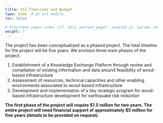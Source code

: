 ```yaml
---
title: VII.Timelines and Budget  
type: book  # Do not modify.
toc: false

# Prev/next pager order (if `docs_section_pager` enabled in `params.toml`)
weight: 7
---
```

The project has been conceptualized as a phased project. The total timeline for the project will be five years. We envision three main phases of the project:
1. Establishment of a Knowledge Exchange Platform through review and compilation of existing information and data around feasibility of wood-based infrastructure 
2. Assessment of resources, technical capacities and other enabling environments associated to wood-based infrastructure 
3. Development and implementation of a key strategic program for wood-based infrastructure development for earthquake risk reduction

**The first phase of the project will require $1.5 million for two years. The entire project will need financial support of approximately $5 million for five 
years (details to be provided on request).**
